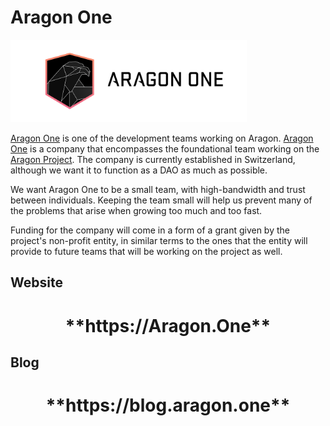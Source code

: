 # Aragon One

<img src="../../../design/A1/logo/aragon-one-lineart-black-transparent.png" style="width:75%">

[Aragon One](https://blog.aragon.one/introducing-aragon-one-b14dd804c5ce/) is one of the development teams working on Aragon. [Aragon One](https://aragon.one/) is a company that encompasses the foundational team working on the [Aragon Project](https://aragon.org). The company is currently established in Switzerland, although we want it to function as a DAO as much as possible.

We want Aragon One to be a small team, with high-bandwidth and trust between individuals. Keeping the team small will help us prevent many of the problems that arise when growing too much and too fast.

Funding for the company will come in a form of a grant given by the project's non-profit entity, in similar terms to the ones that the entity will provide to future teams that will be working on the project as well.

## Website

<center>
<h1>**https://Aragon.One**</h1>
</center>

## Blog

<center>
<h1>**https://blog.aragon.one**</h1>
</center>

